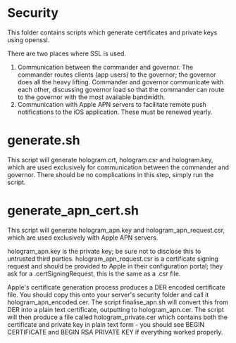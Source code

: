 # Security
This folder contains scripts which generate certificates and private keys using openssl.

There are two places where SSL is used.
1. Communication between the commander and governor. The commander routes clients (app users) to the governor; the governor does all the heavy lifting. Commander and governor communicate with each other, discussing governor load so that the commander can route to the governor with the most available bandwidth.
2. Communication with Apple APN servers to facilitate remote push notifications to the iOS application. These must be renewed yearly.

# generate.sh
This script will generate hologram.crt, hologram.csr and hologram.key, which are used exclusively for communication between the commander and governor. There should be no complications in this step, simply run the script.

# generate_apn_cert.sh
This script will generate hologram_apn.key and hologram_apn_request.csr, which are used exclusively with Apple APN servers.

hologram_apn.key is the private key; be sure not to disclose this to untrusted third parties. hologram_apn_request.csr is a certificate signing request and should be provided to Apple in their configuration portal; they ask for a .certSigningRequest, this is the same as a .csr file.

Apple's certificate generation process produces a DER encoded certificate file. You should copy this onto your server's security folder and call it hologram_apn_encoded.cer. The script finalise_apn.sh will convert this from DER into a plain text certificate, outputting to hologram_apn.cer. The script will then produce a file called hologram_private.cer which contains both the certificate and private key in plain text form - you should see BEGIN CERTIFICATE and BEGIN RSA PRIVATE KEY if everything worked properly.

